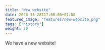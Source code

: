 ```yaml
---
title: "New website"
date: 2020-11-28T17:00:00+01:00
featured_image: "features/new-website.png"
tags: ["history"]
weight: 20
---
```


We have a new website!
